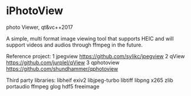# iPhotoView
photo Viewer, qt&amp;vc++2017

A simple, multi format image viewing tool that supports HEIC and will support videos and audios through ffmpeg in the future.

Reference project:
1 jpegview
https://github.com/sylikc/jpegview
2 qView
https://github.com/jurplel/qView
3 qphotoview
https://github.com/shundhammer/qphotoview

Third party libraries:
libheif
exiv2
libjpeg-turbo
libtiff
libpng
x265
zlib
portaudio
ffmpeg
glog
hdf5
freeimage



